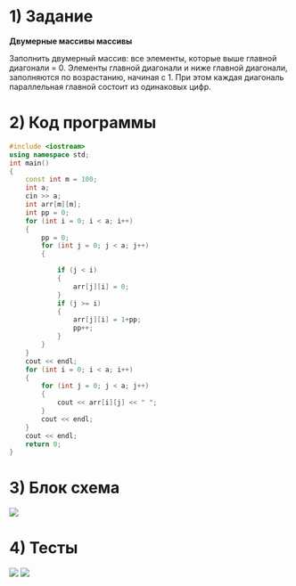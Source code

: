 # 1) Задание
**Двумерные массивы массивы** 

Заполнить двумерный массив: все элементы, которые выше 
главной диагонали = 0. Элементы главной диагонали и 
ниже главной диагонали, заполняются по возрастанию, 
начиная с 1. При этом каждая диагональ параллельная 
главной  состоит из одинаковых цифр.

# 2) Код программы

```cpp
#include <iostream>
using namespace std;
int main()
{
	const int m = 100;
	int a;
	cin >> a;
	int arr[m][m];
	int pp = 0;
	for (int i = 0; i < a; i++)
	{
		pp = 0;
		for (int j = 0; j < a; j++)
		{

			if (j < i) 
			{ 
				arr[j][i] = 0; 
			}
			if (j >= i) 
			{
				arr[j][i] = 1+pp;
				pp++;
			}
		}
	}
	cout << endl;
	for (int i = 0; i < a; i++)
	{
		for (int j = 0; j < a; j++)
		{
			cout << arr[i][j] << " ";
		}
		cout << endl;
	}
	cout << endl;
	return 0;
}
```

# 3) Блок схема
<image src ="lab2.drawio.png">
  
# 4) Тесты
<image src ="test1_lab2_TDA.png">

<image src ="test2_lab2_TDA.png">
